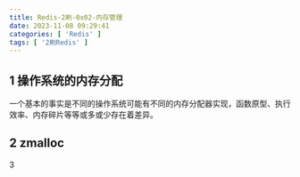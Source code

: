```yaml
---
title: Redis-2刷-0x02-内存管理
date: 2023-11-08 09:29:41
categories: [ 'Redis' ]
tags: [ '2刷Redis' ]
---
```


1 操作系统的内存分配
---

一个基本的事实是不同的操作系统可能有不同的内存分配器实现，函数原型、执行效率、内存碎片等等或多或少存在着差异。


2 zmalloc
---

3 

